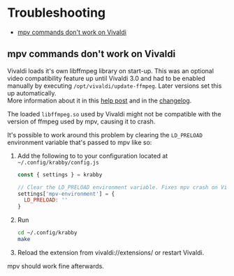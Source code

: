 # Troubleshooting

- [mpv commands don't work on Vivaldi](#mpv-commands-dont-work-on-vivaldi)

## mpv commands don't work on Vivaldi

Vivaldi loads it's own libffmpeg library on start-up. This was an optional video compatibility feature up until Vivaldi 3.0 and had to be enabled manually by executing `/opt/vivaldi/update-ffmpeg`.
Later versions set this up automatically.  
More information about it in this [help post](https://help.vivaldi.com/article/html5-proprietary-media-on-linux/) and in the [changelog](https://vivaldi.com/es/changelog-vivaldi-3/).

The loaded `libffmpeg.so` used by Vivaldi might not be compatible with the version of ffmpeg used by mpv, causing it to crash.

It's possible to work around this problem by clearing the `LD_PRELOAD` environment variable that's passed to mpv like so:

1. Add the following to to your configuration located at `~/.config/krabby/config.js`
   ```javascript
   const { settings } = krabby
   
   // Clear the LD_PRELOAD environment variable. Fixes mpv crash on Vivaldi.
   settings['mpv-environment'] = {
     LD_PRELOAD: ''
   }
   ```
2. Run
   ```sh
   cd ~/.config/krabby
   make
   ```
3. Reload the extension from vivaldi://extensions/ or restart Vivaldi.

mpv should work fine afterwards.

